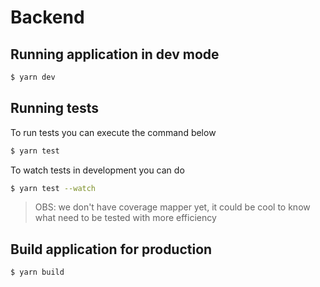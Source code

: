 # Backend

## Running application in dev mode

```sh
$ yarn dev
```

## Running tests

To run tests you can execute the command below

```sh
$ yarn test
```

To watch tests in development you can do

```sh
$ yarn test --watch
```

> OBS: we don't have coverage mapper yet, it could be cool to know what need to be tested with more efficiency

## Build application for production

```sh
$ yarn build
```
